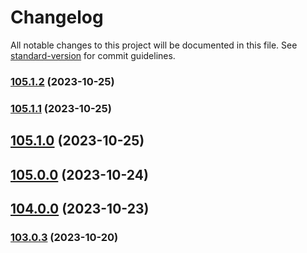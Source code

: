 # Changelog

All notable changes to this project will be documented in this file. See [standard-version](https://github.com/conventional-changelog/standard-version) for commit guidelines.

### [105.1.2](https://github.com/alex-lit/lint-kit/compare/v38.1.1...v105.1.2) (2023-10-25)

### [105.1.1](https://github.com/alex-lit/lint-kit/compare/v105.1.0...v105.1.1) (2023-10-25)

## [105.1.0](https://github.com/alex-lit/lint-kit/compare/v38.1.0...v105.1.0) (2023-10-25)

## [105.0.0](https://github.com/alex-lit/lint-kit/compare/v69.1.0...v105.0.0) (2023-10-24)

## [104.0.0](https://github.com/alex-lit/lint-kit/compare/v103.0.3...v104.0.0) (2023-10-23)

### [103.0.3](https://github.com/alex-lit/lint-kit/compare/v103.0.2...v103.0.3) (2023-10-20)
